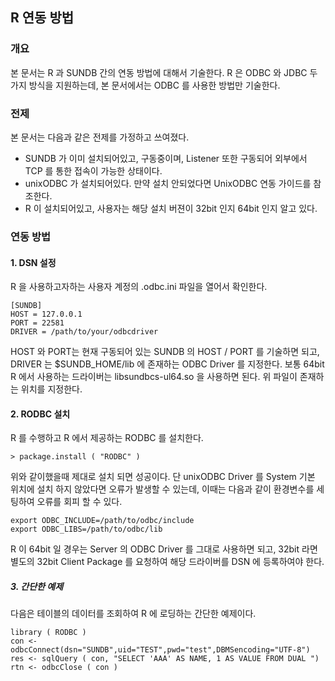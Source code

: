 
## R 연동 방법 

### 개요 

본 문서는 R 과 SUNDB 간의 연동 방법에 대해서 기술한다. R 은 ODBC 와 JDBC 두가지 방식을 지원하는데,  본 문서에서는 ODBC 를 사용한 방법만 기술한다. 

### 전제 

본 문서는 다음과 같은 전제를 가정하고 쓰여졌다. 
* SUNDB 가 이미 설치되어있고, 구동중이며, Listener 또한 구동되어 외부에서 TCP 를 통한 접속이 가능한 상태이다. 
* unixODBC 가 설치되어있다. 만약 설치 안되었다면 UnixODBC 연동 가이드를 참조한다. 
* R 이 설치되어있고, 사용자는 해당 설치 버젼이 32bit 인지 64bit 인지 알고 있다. 


### 연동 방법 

#### 1. DSN 설정 

R 을 사용하고자하는 사용자 계정의 .odbc.ini 파일을 열어서 확인한다. 

```
[SUNDB]
HOST = 127.0.0.1
PORT = 22581
DRIVER = /path/to/your/odbcdriver

```

HOST 와 PORT는 현재 구동되어 있는 SUNDB 의 HOST / PORT 를 기술하면 되고, DRIVER 는 $SUNDB_HOME/lib 에 존재하는 
ODBC Driver 를 지정한다. 보통 64bit R 에서 사용하는 드라이버는 libsundbcs-ul64.so 을 사용하면 된다. 위 파일이 존재하는 위치를 지정한다. 


#### 2. RODBC 설치 

R 를 수행하고 R 에서 제공하는 RODBC 를 설치한다. 

```
> package.install ( "RODBC" )

```

위와 같이했을때 제대로 설치 되면 성공이다. 단 unixODBC Driver 를 System 기본 위치에 설치 하지 않았다면 오류가 발생할 수 있는데, 이때는 다음과 같이 
환경변수를 세팅하여 오류를 회피 할 수 있다. 

```
export ODBC_INCLUDE=/path/to/odbc/include
export ODBC_LIBS=/path/to/odbc/lib
```

R 이 64bit 일 경우는 Server 의 ODBC Driver 를 그대로 사용하면 되고, 32bit 라면 별도의 32bit Client Package 를 요청하여 해당 드라이버를 
DSN 에 등록하여야 한다. 


##### 3. 간단한 예제

다음은 테이블의 데이터를 조회하여 R 에 로딩하는 간단한 예제이다. 

```
library ( RODBC )
con <- odbcConnect(dsn="SUNDB",uid="TEST",pwd="test",DBMSencoding="UTF-8")
res <- sqlQuery ( con, "SELECT 'AAA' AS NAME, 1 AS VALUE FROM DUAL ")
rtn <- odbcClose ( con )
```
